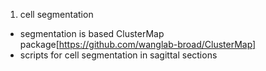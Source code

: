 1. cell segmentation
  - segmentation is based ClusterMap package[https://github.com/wanglab-broad/ClusterMap]
  - scripts for cell segmentation in sagittal sections  
